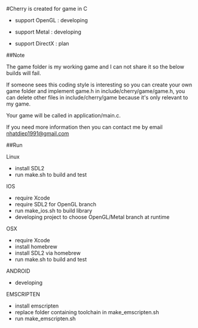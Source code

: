 #Cherry is created for game in C

- support OpenGL  : developing

- support Metal   : developing

- support DirectX : plan

##Note

The game folder is my working game and I can not share it so the below builds will fail.

If someone sees this coding style is interesting so you can create your own game folder and implement game.h in include/cherry/game/game.h, you can delete other files in include/cherry/game because it's only relevant to my game.

Your game will be called in application/main.c.

If you need more information then you can contact me by email <nhatdiep1991@gmail.com>

##Run

Linux
- install SDL2
- run make.sh to build and test

IOS
- require Xcode
- require SDL2 for OpenGL branch
- run make_ios.sh to build library
- developing project to choose OpenGL/Metal branch at runtime

OSX
- require Xcode
- install homebrew
- install SDL2 via homebrew
- run make.sh to build and test

ANDROID
- developing

EMSCRIPTEN
- install emscripten
- replace folder containing toolchain in make_emscripten.sh
- run make_emscripten.sh
